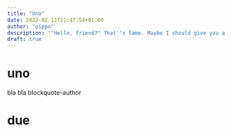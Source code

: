 ```yaml
---
title: "Uno"
date: 2022-02-11T21:47:54+01:00
author: "pippo"
description: '"Hello, friend?" That''s lame. Maybe I should give you a name?'
draft: true
---
```


# uno

bla bla blockquote-author

# due
